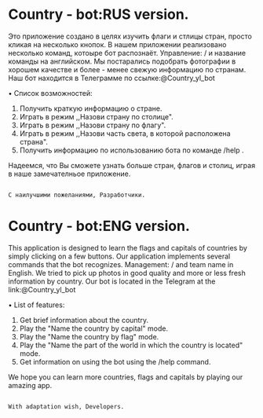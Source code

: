 # Country - bot:RUS version.
 Это приложение создано в целях изучить флаги и стлицы стран, просто кликая на несколько кнопок.
 В нашем приложении реализовано несколько команд, котоыре бот распознаёт.
 Управление: / и название команды на английском.
 Мы постарались подобрать фотографии в хорошем качестве и более - менее свежую информацию по странам.
 Наш бот находится в Телеграмме по ссылке:@Country_yl_bot

• Список возможностей:
 1. Получить краткую информацию о стране.
 2. Играть в режим ,,Назови страну по столице".
 3. Играть в режим ,,Назови страну по флагу".
 4. Играть в режим ,,Назови часть света, в которой расположена страна".
 5. Получить информацию по использованию бота по команде /help .


 Надеемся, что Вы сможете узнать больше стран, флагов и столиц, играя в наше замечателньое приложение.
 
                                                                                          С наилучшими пожеланиями, Разработчики.

# Country - bot:ENG version.
  This application is designed to learn the flags and capitals of countries by simply clicking on a few buttons.
  Our application implements several commands that the bot recognizes.
  Management: / and team name in English.
  We tried to pick up photos in good quality and more or less fresh information by country.
  Our bot is located in the Telegram at the link:@Country_yl_bot
  
• List of features:
  1. Get brief information about the country.
  2. Play the "Name the country by capital" mode.
  3. Play the "Name the country by flag" mode.
  4. Play the "Name the part of the world in which the country is located" mode.
  5. Get information on using the bot using the /help command.


We hope you can learn more countries, flags and capitals by playing our amazing app.

 
                                                                                          With adaptation wish, Developers.
